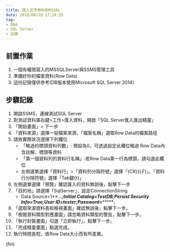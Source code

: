 ```yaml
---
title: 匯入文字資料到MSSQL
date: 2016/08/29 17:24:55 
tag:
- DBA
- SQL Server
- 記錄
---
```

## 前置作業
1. 一個有權限寫入的MSSQLServer與SSMS管理工具
2. 準備好你的檔案資料(Row Data)
3. 這份記錄僅供參考(DB版本使用Microsoft SQL Server 2014)

## 步驟記錄
1. 開啟SSMS，連線測試SQL Server
2. 對測試資料庫右鍵>工作>匯入資料，開啟「SQL Server匯入匯出精靈」
3. 「開始畫面」> 下一步
4. 「資料來源」選擇一般檔案來源，「檔案名稱」選取Row Data的檔案路徑
5. 請依實際狀況選擇下列欄位
     - 「略過的標頭資料列數」: 預設為0，可透過設定此欄位略過 Row Data內含註解，標頭等資料
     - 「第一個資料列的資料行名稱」:若Row Data第一行為標頭，請勾選此欄位
     - 左側選單選擇「資料行」>「資料列分隔符號」選擇「{CR}{LF}」、「資料行分隔符號」選擇「Tab鍵{t}」
6. 左側選單選擇「預覽」確認匯入的資料無誤後，點擊下一步
7. 「目的地」請選擇「SqlServer」，設定ConnectionString
     - Data Source=1**.***.***.***;Initial Catalog=TestDB;Persist Security Info=True;User ID=tester;Password=********;
8. 「選取來源資料表和檢視畫面」確認無誤後，點擊下一步。
9. 「檢閱資料類型對應畫面」請忽略資料類型的警告，點擊下一步。
10. 「執行封裝畫面」勾選「立即執行」，點擊下一步。
11. 「完成精靈畫面」點選完成。
12.  執行時間長短，依Row Data大小而有所差異。

(fin)
